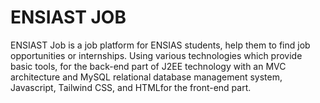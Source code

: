 # ENSIAST JOB
ENSIAST Job is a job platform for ENSIAS students, help them to find job opportunities or internships. Using various technologies which provide basic tools, for the back-end part of J2EE technology with an MVC architecture and MySQL relational database management system, Javascript, Tailwind CSS, and HTMLfor the front-end part.
